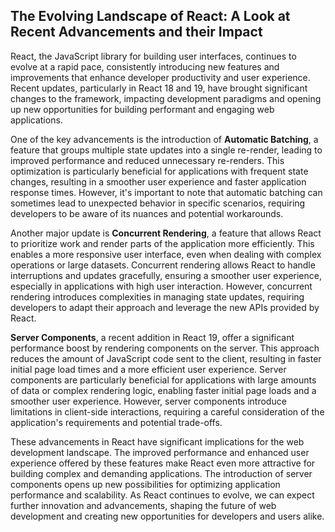 ## The Evolving Landscape of React: A Look at Recent Advancements and their Impact

React, the JavaScript library for building user interfaces, continues to evolve at a rapid pace, consistently introducing new features and improvements that enhance developer productivity and user experience. Recent updates, particularly in React 18 and 19, have brought significant changes to the framework, impacting development paradigms and opening up new opportunities for building performant and engaging web applications.

One of the key advancements is the introduction of **Automatic Batching**, a feature that groups multiple state updates into a single re-render, leading to improved performance and reduced unnecessary re-renders. This optimization is particularly beneficial for applications with frequent state changes, resulting in a smoother user experience and faster application response times. However, it's important to note that automatic batching can sometimes lead to unexpected behavior in specific scenarios, requiring developers to be aware of its nuances and potential workarounds.

Another major update is **Concurrent Rendering**, a feature that allows React to prioritize work and render parts of the application more efficiently. This enables a more responsive user interface, even when dealing with complex operations or large datasets. Concurrent rendering allows React to handle interruptions and updates gracefully, ensuring a smoother user experience, especially in applications with high user interaction. However, concurrent rendering introduces complexities in managing state updates, requiring developers to adapt their approach and leverage the new APIs provided by React.

**Server Components**, a recent addition in React 19, offer a significant performance boost by rendering components on the server. This approach reduces the amount of JavaScript code sent to the client, resulting in faster initial page load times and a more efficient user experience. Server components are particularly beneficial for applications with large amounts of data or complex rendering logic, enabling faster initial page loads and a smoother user experience. However, server components introduce limitations in client-side interactions, requiring a careful consideration of the application's requirements and potential trade-offs.

These advancements in React have significant implications for the web development landscape. The improved performance and enhanced user experience offered by these features make React even more attractive for building complex and demanding applications. The introduction of server components opens up new possibilities for optimizing application performance and scalability. As React continues to evolve, we can expect further innovation and advancements, shaping the future of web development and creating new opportunities for developers and users alike.
